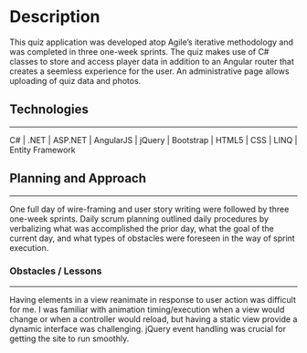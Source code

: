 # Description

This quiz application was developed atop Agile’s iterative methodology and was completed in three one-week sprints. The quiz makes use of C# classes to store and access player data in addition to an Angular router that creates a seemless experience for the user. An administrative page allows uploading of quiz data and photos.

## Technologies
____

C# | .NET | ASP.NET | AngularJS | jQuery | Bootstrap | HTML5 | CSS | LINQ | Entity Framework



## Planning and Approach
___
One full day of wire-framing and user story writing were followed by three one-week sprints. Daily scrum planning outlined daily procedures by verbalizing what was accomplished the prior day, what the goal of the current day, and what types of obstacles were foreseen in the way of sprint execution.
<br>


### Obstacles / Lessons
---
Having elements in a view reanimate in response to user action was difficult for me. I was familiar with animation timing/execution when a view would change or when a controller would reload, but having a static view provide a dynamic interface was challenging. jQuery event handling was crucial for getting the site to run smoothly.
